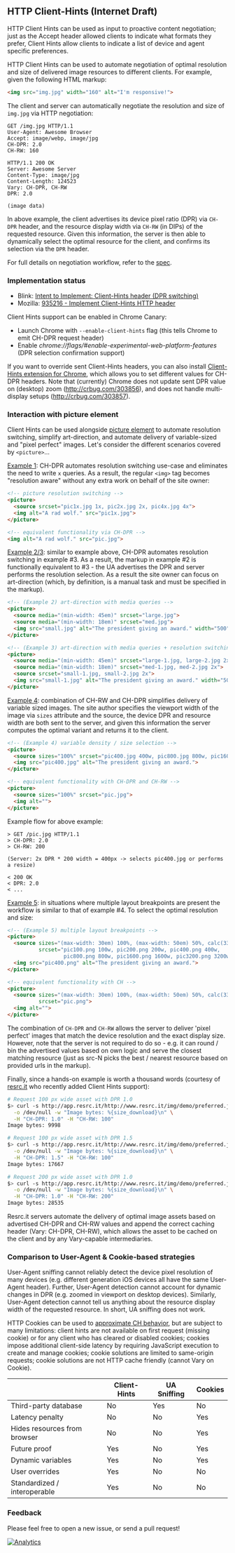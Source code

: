## HTTP Client-Hints (Internet Draft) 

HTTP Client Hints can be used as input to proactive content negotiation; just as the Accept header allowed clients to indicate what formats they prefer, Client Hints allow clients to indicate a list of device and agent specific preferences.

HTTP Client Hints can be used to automate negotiation of optimal resolution and size of delivered image resources to different clients. For example, given the following HTML markup:

```html
<img src="img.jpg" width="160" alt="I'm responsive!">
```

The client and server can automatically negotiate the resolution and size of `img.jpg` via HTTP negotiation:

```http
GET /img.jpg HTTP/1.1
User-Agent: Awesome Browser
Accept: image/webp, image/jpg
CH-DPR: 2.0
CH-RW: 160
```
```http
HTTP/1.1 200 OK
Server: Awesome Server
Content-Type: image/jpg
Content-Length: 124523
Vary: CH-DPR, CH-RW
DPR: 2.0

(image data)
```

In above example, the client advertises its device pixel ratio (DPR) via `CH-DPR` header, and the resource display width via `CH-RW` (in DIPs) of the requested resource. Given this information, the server is then able to dynamically select the optimal resource for the client, and confirms its selection via the `DPR` header.

For full details on negotiation workflow, refer to the [spec](https://github.com/igrigorik/http-client-hints/blob/master/draft-grigorik-http-client-hints-01.txt).


### Implementation status

* Blink: [Intent to Implement: Client-Hints header (DPR switching)](https://groups.google.com/a/chromium.org/d/msg/blink-dev/c38s7y6dH-Q/bNFczRZj5MsJ)
* Mozilla: [935216 - Implement Client-Hints HTTP header](https://bugzilla.mozilla.org/show_bug.cgi?id=935216)

Client Hints support can be enabled in Chrome Canary:

* Launch Chrome with `--enable-client-hints` flag (this tells Chrome to emit CH-DPR request header)
* Enable _chrome://flags/#enable-experimental-web-platform-features_ (DPR selection confirmation support)

If you want to override sent Client-Hints headers, you can also install [Client-Hints extension for Chrome](https://chrome.google.com/webstore/detail/client-hints/gdghpgmkfaedgngmnahnaaegpacanlef), which allows you to set different values for CH-DPR headers. Note that (currently) Chrome does not update sent DPR value on (desktop) zoom (http://crbug.com/303856), and does not handle multi-display setups (http://crbug.com/303857).


### Interaction with picture element

Client Hints can be used alongside [picture element](http://picture.responsiveimages.org/) to automate resolution switching, simplify art-direction, and automate delivery of variable-sized and "pixel perfect" images. Let's consider the different scenarios covered by `<picture>`...

[Example 1](http://picture.responsiveimages.org/#examples): CH-DPR automates resolution switching use-case and eliminates the need to write `x` queries. As a result, the regular `<img>` tag becomes "resolution aware" without any extra work on behalf of the site owner:

```html
<!-- picture resolution switching -->
<picture>
  <source srcset="pic1x.jpg 1x, pic2x.jpg 2x, pic4x.jpg 4x">
  <img alt="A rad wolf." src="pic1x.jpg">
</picture>

<!-- equivalent functionality via CH-DPR -->
<img alt="A rad wolf." src="pic.jpg">
```

[Example 2/3](http://picture.responsiveimages.org/#examples): similar to example above, CH-DPR automates resolution switching in example #3. As a result, the markup in example #2 is functionally equivalent to #3 - the UA advertises the DPR and server performs the resolution selection. As a result the site owner can focus on art-direction (which, by definition, is a manual task and must be specified in the markup).

```html
<!-- (Example 2) art-direction with media queries -->
<picture>
  <source media="(min-width: 45em)" srcset="large.jpg">
  <source media="(min-width: 18em)" srcset="med.jpg">
  <img src="small.jpg" alt="The president giving an award." width="500" height="500">
</picture>

<!-- (Example 3) art-direction with media queries + resolution switching -->
<picture>
  <source media="(min-width: 45em)" srcset="large-1.jpg, large-2.jpg 2x">
  <source media="(min-width: 18em)" srcset="med-1.jpg, med-2.jpg 2x">
  <source srcset="small-1.jpg, small-2.jpg 2x">
  <img src="small-1.jpg" alt="The president giving an award." width="500" height="500">
</picture>
```

[Example 4](http://picture.responsiveimages.org/#examples): combination of CH-RW and CH-DPR simplifies delivery of variable sized images. The site author specifies the viewport width of the image via `sizes` attribute and the source, the device DPR and resource width are both sent to the server, and given this information the server computes the optimal variant and returns it to the client.

```html
<!-- (Example 4) variable density / size selection -->
<picture>
  <source sizes="100%" srcset="pic400.jpg 400w, pic800.jpg 800w, pic1600.jpg 1600w">
  <img src="pic400.jpg" alt="The president giving an award.">
</picture>

<!-- equivalent functionality with CH-DPR and CH-RW -->
<picture>
  <source sizes="100%" srcset="pic.jpg">
  <img alt="">
</picture>
```

Example flow for above example:

```
> GET /pic.jpg HTTP/1.1
> CH-DPR: 2.0
> CH-RW: 200

(Server: 2x DPR * 200 width = 400px -> selects pic400.jpg or performs a resize)

< 200 OK
< DPR: 2.0
< ...
```

[Example 5](http://picture.responsiveimages.org/#examples): in situations where multiple layout breakpoints are present the workflow is similar to that of example #4. To select the optimal resolution and size:

```html
<!-- (Example 5) multiple layout breakpoints -->
<picture>
  <source sizes="(max-width: 30em) 100%, (max-width: 50em) 50%, calc(33%-100px)"
          srcset="pic100.png 100w, pic200.png 200w, pic400.png 400w,
                  pic800.png 800w, pic1600.png 1600w, pic3200.png 3200w">
  <img src="pic400.png" alt="The president giving an award.">
</picture>

<!-- equivalent functionality with CH -->
<picture>
  <source sizes="(max-width: 30em) 100%, (max-width: 50em) 50%, calc(33%-100px)"
          srcset="pic.png">
  <img alt="">
</picture>
```

The combination of `CH-DPR` and `CH-RW` allows the server to deliver 'pixel perfect' images that match the device resolution and the exact display size. However, note that the server is not required to do so - e.g. it can round / bin the advertised values based on own logic and serve the closest matching resource (just as src-N picks the best / nearest resource based on provided urls in the markup).

Finally, since a hands-on example is worth a thousand words (courtesy of [resrc.it](http://www.resrc.it/) who recently added Client Hints support):

```bash
# Request 100 px wide asset with DPR 1.0
$> curl -s http://app.resrc.it/http://www.resrc.it/img/demo/preferred.jpg \
  -o /dev/null -w "Image bytes: %{size_download}\n" \
  -H "CH-DPR: 1.0" -H "CH-RW: 100"
Image bytes: 9998

# Request 100 px wide asset with DPR 1.5
$> curl -s http://app.resrc.it/http://www.resrc.it/img/demo/preferred.jpg \
  -o /dev/null -w "Image bytes: %{size_download}\n" \
  -H "CH-DPR: 1.5" -H "CH-RW: 100"
Image bytes: 17667

# Request 200 px wide asset with DPR 1.0
$> curl -s http://app.resrc.it/http://www.resrc.it/img/demo/preferred.jpg \
  -o /dev/null -w "Image bytes: %{size_download}\n" \
  -H "CH-DPR: 1.0" -H "CH-RW: 200"
Image bytes: 28535
```

Resrc.it servers automate the delivery of optimal image assets based on advertised CH-DPR and CH-RW values and append the correct caching header (Vary: CH-DPR, CH-RW), which allows the asset to be cached on the client and by any Vary-capable intermediaries.


### Comparison to User-Agent & Cookie-based strategies

User-Agent sniffing cannot reliably detect the device pixel resolution of many devices (e.g. different generation iOS devices all have the same User-Agent header). Further, User-Agent detection cannot account for dynamic changes in DPR (e.g. zoomed in viewport on desktop devices). Similarly, User-Agent detection cannot tell us anything about the resource display width of the requested resource. In short, UA sniffing does not work.

HTTP Cookies can be used to [approximate CH behavior](https://github.com/jonathantneal/http-client-hints), but are subject to many limitations: client hints are not available on first request (missing cookie) or for any client who has cleared or disabled cookies; cookies impose additional client-side latency by requiring JavaScript execution to create and manage cookies; cookie solutions are limited to same-origin requests; cookie solutions are not HTTP cache friendly (cannot Vary on Cookie).

<table>
<thead>
  <tr>
    <th></th>
    <th>Client-Hints</th>
    <th>UA Sniffing</th>
    <th>Cookies</th>
  </tr>
</thead>
<tbody>
  <tr>
    <td>Third-party database</td>
    <td>No</td>
    <td>Yes</td>
    <td>No</td>
  </tr>
  <tr>
    <td>Latency penalty</td>
    <td>No</td>
    <td>No</td>
    <td>Yes</td>
  </tr>
  <tr>
    <td>Hides resources from browser</td>
    <td>No</td>
    <td>No</td>
    <td>Yes</td>
  </tr>
  <tr>
    <td>Future proof</td>
    <td>Yes</td>
    <td>No</td>
    <td>Yes</td>
  </tr>
  <tr>
    <td>Dynamic variables</td>
    <td>Yes</td>
    <td>No</td>
    <td>Yes</td>
  </tr>
  <tr>
    <td>User overrides</td>
    <td>Yes</td>
    <td>No</td>
    <td>No</td>
  </tr>
  <tr>
    <td>Standardized / interoperable</td>
    <td>Yes</td>
    <td>No</td>
    <td>No</td>
  </tr>
</tbody>
</table>

### Feedback

Please feel free to open a new issue, or send a pull request!

[![Analytics](https://ga-beacon.appspot.com/UA-71196-10/http-client-hints/readme)](https://github.com/igrigorik/ga-beacon)
